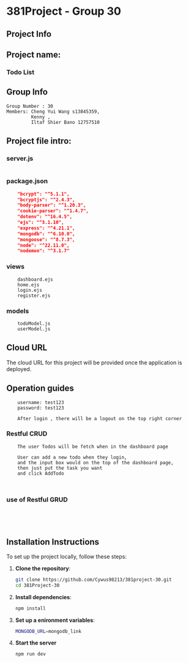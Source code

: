 # 381Project - Group 30

## Project Info

## Project name:

### Todo List

## Group Info

```
Group Number : 30
Members: Cheng Yui Wang s13845359,
         Kenny ,
         Iltaf Shier Bano 12757510
```

## Project file intro:

### server.js

```server.js

```

### package.json

```package.json
    "bcrypt": "^5.1.1",
    "bcryptjs": "^2.4.3",
    "body-parser": "^1.20.3",
    "cookie-parser": "^1.4.7",
    "dotenv": "^16.4.5",
    "ejs": "^3.1.10",
    "express": "^4.21.1",
    "mongodb": "^6.10.0",
    "mongoose": "^8.7.3",
    "node": "^22.11.0",
    "nodemon": "^3.1.7"
```

### views

```views
    dashboard.ejs
    home.ejs
    login.ejs
    register.ejs
```

### models

```models
    todoModel.js
    userModel.js
```

## Cloud URL

The cloud URL for this project will be provided once the application is deployed.

## Operation guides

```Login
    username: test123
    password: test123
```

```logout
    After login , there will be a logout on the top right corner
```

### Restful CRUD

```GET
    The user Todos will be fetch when in the dashboard page
```

```POST
    User can add a new todo when they login,
    and the input box would on the top of the dashboard page,
    then just put the task you want
    and click AddTodo
```

```DELETE

```

```PUT

```

### use of Restful GRUD

```GET

```

```POST

```

```DELETE

```

```PUT

```

## Installation Instructions

To set up the project locally, follow these steps:

1. **Clone the repository**:

   ```bash
   git clone https://github.com/Cywus98213/381project-30.git
   cd 381Project-30
   ```

2. **Install dependencies**:

   ```bash
   npm install
   ```

3. **Set up a enironment variables**:

   ```bash
   MONGODB_URL=mongodb_link
   ```

4. **Start the server**

   ```bash
   npm run dev
   ```
